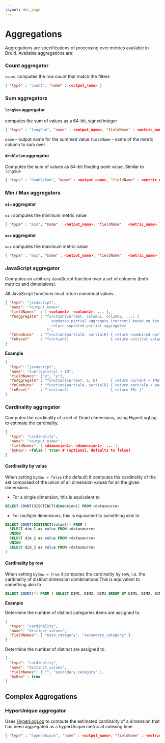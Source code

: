 ```yaml
---
layout: doc_page
---
```

# Aggregations
Aggregations are specifications of processing over metrics available in Druid.
Available aggregations are:

### Count aggregator

`count` computes the row count that match the filters

```json
{ "type" : "count", "name" : <output_name> }
```

### Sum aggregators

#### `longSum` aggregator

computes the sum of values as a 64-bit, signed integer

```json
{ "type" : "longSum", "name" : <output_name>, "fieldName" : <metric_name> }
```

`name` – output name for the summed value
`fieldName` – name of the metric column to sum over

#### `doubleSum` aggregator

Computes the sum of values as 64-bit floating point value. Similar to `longSum`

```json
{ "type" : "doubleSum", "name" : <output_name>, "fieldName" : <metric_name> }
```

### Min / Max aggregators

#### `min` aggregator

`min` computes the minimum metric value

```json
{ "type" : "min", "name" : <output_name>, "fieldName" : <metric_name> }
```

#### `max` aggregator

`max` computes the maximum metric value

```json
{ "type" : "max", "name" : <output_name>, "fieldName" : <metric_name> }
```

### JavaScript aggregator

Computes an arbitrary JavaScript function over a set of columns (both metrics and dimensions).

All JavaScript functions must return numerical values.

```json
{ "type": "javascript",
  "name": "<output_name>",
  "fieldNames"  : [ <column1>, <column2>, ... ],
  "fnAggregate" : "function(current, column1, column2, ...) {
                     <updates partial aggregate (current) based on the current row values>
                     return <updated partial aggregate>
                   }",
  "fnCombine"   : "function(partialA, partialB) { return <combined partial results>; }",
  "fnReset"     : "function()                   { return <initial value>; }"
}
```

**Example**

```json
{
  "type": "javascript",
  "name": "sum(log(x)/y) + 10",
  "fieldNames": ["x", "y"],
  "fnAggregate" : "function(current, a, b)      { return current + (Math.log(a) * b); }",
  "fnCombine"   : "function(partialA, partialB) { return partialA + partialB; }",
  "fnReset"     : "function()                   { return 10; }"
}
```

### Cardinality aggregator

Computes the cardinality of a set of Druid dimensions, using HyperLogLog to estimate the cardinality.

```json
{
  "type": "cardinality",
  "name": "<output_name>",
  "fieldNames": [ <dimension1>, <dimension2>, ... ],
  "byRow": <false | true> # (optional, defaults to false)
}
```

#### Cardinality by value

When setting `byRow = false` (the default) it computes the cardinality of the set composed of the union of all dimension values for all the given dimensions.

* For a single dimension, this is equivalent to

```sql
SELECT COUNT(DISCTINCT(dimension)) FROM <datasource>
```

* For multiple dimensions, this is equivalent to something akin to

```sql
SELECT COUNT(DISTINCT(value))) FROM (
  SELECT dim_1 as value FROM <datasource>
  UNION
  SELECT dim_2 as value FROM <datasource>
  UNION
  SELECT dim_3 as value FROM <datasource>
)
```

#### Cardinality by row

When setting `byRow = true` it computes the cardinality by row, i.e. the cardinality of distinct dimension combinations
This is equivalent to something akin to

```sql
SELECT COUNT(*) FROM ( SELECT DIM1, DIM2, DIM3 GROUP BY DIM1, DIM2, DIM3 ) FROM <datasource>
```

**Example**

Determine the number of distinct categories items are assigned to.

```json
{
  "type": "cardinality",
  "name": "distinct_values",
  "fieldNames": [ "main_category", "secondary_category" ]
}
```

Determine the number of distinct   are assigned to.

```json
{
  "type": "cardinality",
  "name": "distinct_values",
  "fieldNames": [ "", "secondary_category" ],
  "byRow" : true
}
```

## Complex Aggregations

### HyperUnique aggregator

Uses [HyperLogLog](http://algo.inria.fr/flajolet/Publications/FlFuGaMe07.pdf) to compute the estimated cardinality of a dimension that has been aggregated as a hyperUnique metric at indexing time.

```json
{ "type" : "hyperUnique", "name" : <output_name>, "fieldName" : <metric_name> }
```
